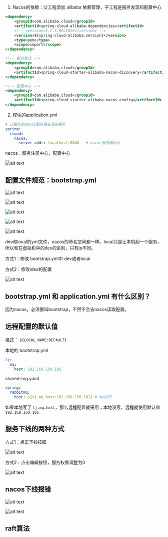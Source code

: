 # 

1. Nacos的依赖：父工程添加 alibaba 依赖管理，子工程是服务发现和配置中心
  ```xml
  <dependency>
      <groupId>com.alibaba.cloud</groupId>
      <artifactId>spring-cloud-alibaba-dependencies</artifactId>
      <!-- <version>2.2.5.RELEASE</version> -->
      <version>${spring-cloud-alibaba.version}</version>
      <type>pom</type>
      <scope>import</scope>
  </dependency>
  ```
  ```xml
  <!-- 服务发现 -->
  <dependency>
      <groupId>com.alibaba.cloud</groupId>
      <artifactId>spring-cloud-starter-alibaba-nacos-discovery</artifactId>
  </dependency>

  <!-- 配置中心 -->
  <dependency>
      <groupId>com.alibaba.cloud</groupId>
      <artifactId>spring-cloud-starter-alibaba-nacos-config</artifactId>
  </dependency>
  ```

2. 模块的application.yml

  ```yml
  # 让服务到nacos服务器去注册服务
  spring:
    cloud:
      nacos:
        server-addr: localhost:8848   # nacos服务器地址
  ```

nacos：服务注册中心、配置中心

![alt text](../../images/image-338.png)
## 配置文件规范：bootstrap.yml

![alt text](../../images/image-302.png)

![alt text](../../images/image-298.png)

![alt text](../../images/image-308.png)

![alt text](../../images/image-299.png)

![alt text](../../images/image-300.png)

dev和local的yml文件，nacos的命名空间都一样。local只是让本机起一个服务，所以和在虚拟机中的dev的区别，只有ip不同。


方式1：修改 bootstrap.yml中 dev或者local

方式2：修改idea的配置

![alt text](../../images/image-301.png)


## bootstrap.yml 和 application.yml 有什么区别？

因为nacos。必须要叫bootstrap，不然不会去nacos读取配置。

## 远程配置的默认值

格式： `${LOCAL_NAME:DEFAULT}`

本地的 bootstrap.yml
```yml
tj:
  mq:
    host: 192.168.150.102
```

shared-mq.yaml
```yml
spring:
  rabbitmq:
    host: ${tj.mq.host:192.168.150.101} # mq的IP
```

如果本地写了 `tj.mq.host`，那么远程配置就采用；本地没写，远程就使用默认值 `192.168.150.101`

## 服务下线的两种方式

方式1：点击下线按钮

![alt text](../../images/image-310.png)

方式2：点击编辑按钮，服务权重调整为0

![alt text](../../images/image-312.png)

## nacos下线报错

![alt text](../../images/image-310.png)

![alt text](../../images/image-311.png)


## raft算法